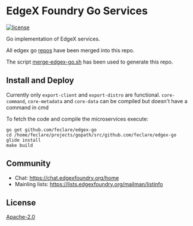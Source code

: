 # EdgeX Foundry Go Services
[![license](https://img.shields.io/badge/license-Apache%20v2.0-blue.svg)](LICENSE)

Go implementation of EdgeX services.

All edgex go [repos](https://github.com/edgexfoundry/) have been merged into this repo.

The script [merge-edgex-go.sh](https://gist.github.com/feclare/8dba191e8cf77864fe5eed38b380f13a) has been used to generate this repo.
## Install and Deploy

Currently only `export-client` and `export-distro` are functional. `core-command`, `core-metadata` and `core-data` can be compiled but doesn't have a command in cmd

To fetch the code and compile the microservices execute:

```
go get github.com/feclare/edgex-go
cd /home/feclare/projects/gopath/src/github.com/feclare/edgex-go
glide install
make build
```
## Community
- Chat: https://chat.edgexfoundry.org/home
- Mainling lists: https://lists.edgexfoundry.org/mailman/listinfo

## License
[Apache-2.0](LICENSE)
